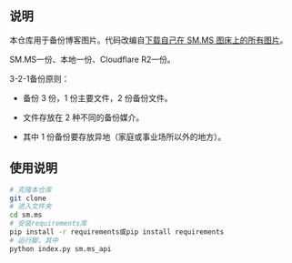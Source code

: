 ## 说明

本仓库用于备份博客图片。代码改编自[下载自己在 SM.MS 图床上的所有图片](https://blog.baoshuo.ren/post/download-smms-image/)。

SM.MS一份、本地一份、Cloudflare R2一份。

3-2-1备份原则：

+ 备份 3 份，1 份主要文件，2 份备份文件。

+ 文件存放在 2 种不同的备份媒介。

+ 其中 1 份备份要存放异地（家庭或事业场所以外的地方）。

## 使用说明

```bash
# 克隆本仓库
git clone 
# 进入文件夹
cd sm.ms
# 安装requirements库
pip install -r requirements或pip install requirements
# 运行脚，其中
python index.py sm.ms_api
```